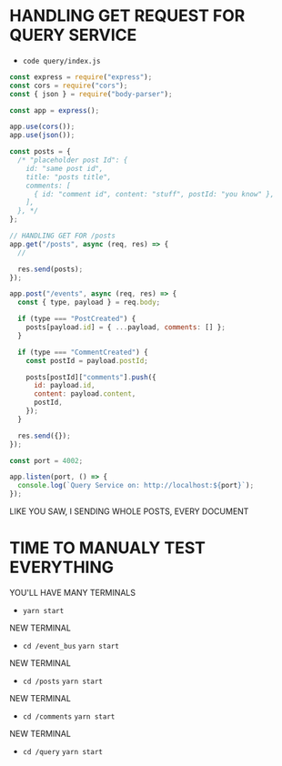 # HANDLING GET REQUEST FOR QUERY SERVICE

- `code query/index.js`

```js
const express = require("express");
const cors = require("cors");
const { json } = require("body-parser");

const app = express();

app.use(cors());
app.use(json());

const posts = {
  /* "placeholder post Id": {
    id: "same post id",
    title: "posts title",
    comments: [
      { id: "comment id", content: "stuff", postId: "you know" },
    ],
  }, */
};

// HANDLING GET FOR /posts
app.get("/posts", async (req, res) => {
  //

  res.send(posts);
});

app.post("/events", async (req, res) => {
  const { type, payload } = req.body;

  if (type === "PostCreated") {
    posts[payload.id] = { ...payload, comments: [] };
  }

  if (type === "CommentCreated") {
    const postId = payload.postId;

    posts[postId]["comments"].push({
      id: payload.id,
      content: payload.content,
      postId,
    });
  }

  res.send({});
});

const port = 4002;

app.listen(port, () => {
  console.log(`Query Service on: http://localhost:${port}`);
});

```

LIKE YOU SAW, I SENDING WHOLE POSTS, EVERY DOCUMENT

# TIME TO MANUALY TEST EVERYTHING

YOU'LL HAVE MANY TERMINALS

- `yarn start`

NEW TERMINAL

- `cd /event_bus` `yarn start`

NEW TERMINAL

- `cd /posts` `yarn start`

NEW TERMINAL

- `cd /comments` `yarn start`

NEW TERMINAL

- `cd /query` `yarn start`
